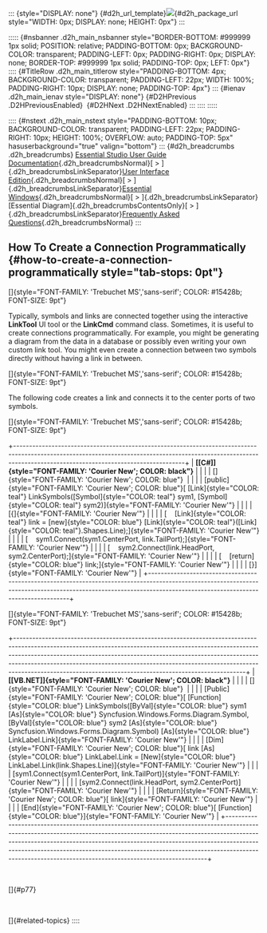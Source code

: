 ::: {style="DISPLAY: none"}
[](ms-xhelp:///?Id=d2h_url_template){#d2h_url_template}![](!package_url!){#d2h_package_url style="WIDTH: 0px; DISPLAY: none; HEIGHT: 0px"}
:::

::::: {#nsbanner .d2h_main_nsbanner style="BORDER-BOTTOM: #999999 1px solid; POSITION: relative; PADDING-BOTTOM: 0px; BACKGROUND-COLOR: transparent; PADDING-LEFT: 0px; PADDING-RIGHT: 0px; DISPLAY: none; BORDER-TOP: #999999 1px solid; PADDING-TOP: 0px; LEFT: 0px"}
:::: {#TitleRow .d2h_main_titlerow style="PADDING-BOTTOM: 4px; BACKGROUND-COLOR: transparent; PADDING-LEFT: 22px; WIDTH: 100%; PADDING-RIGHT: 10px; DISPLAY: none; PADDING-TOP: 4px"}
::: {#ienav .d2h_main_ienav style="DISPLAY: none"}
[](ms-xhelp:///?Id=afeecd8d-8d08-4568-a140-e4c880bf79dc){#D2HPrevious .D2HPreviousEnabled}  [](ms-xhelp:///?Id=2991281f-8723-4a3a-be10-7630945c1287){#D2HNext .D2HNextEnabled}
:::
::::
:::::

:::: {#nstext .d2h_main_nstext style="PADDING-BOTTOM: 10px; BACKGROUND-COLOR: transparent; PADDING-LEFT: 22px; PADDING-RIGHT: 10px; HEIGHT: 100%; OVERFLOW: auto; PADDING-TOP: 5px" hasuserbackground="true" valign="bottom"}
::: {#d2h_breadcrumbs .d2h_breadcrumbs}
[Essential Studio User Guide Documentation](ms-xhelp:///?Id=12457748-09e3-4d74-a240-8e049cedf030){.d2h_breadcrumbsNormal}[ \> ]{.d2h_breadcrumbsLinkSeparator}[User Interface Edition](ms-xhelp:///?Id=c29296b7-531c-413b-a0ec-488ca1f7f669){.d2h_breadcrumbsNormal}[ \> ]{.d2h_breadcrumbsLinkSeparator}[Essential Windows](ms-xhelp:///?Id=e60759d8-47a4-4570-9d7a-16a68d63f2ea){.d2h_breadcrumbsNormal}[ \> ]{.d2h_breadcrumbsLinkSeparator}[Essential Diagram]{.d2h_breadcrumbsContentsOnly}[ \> ]{.d2h_breadcrumbsLinkSeparator}[Frequently Asked Questions](ms-xhelp:///?Id=bb4a5b35-2631-4a2a-9fa8-2159cc7204f4){.d2h_breadcrumbsNormal}
:::

## How To Create a Connection Programmatically {#how-to-create-a-connection-programmatically style="tab-stops: 0pt"}

[]{style="FONT-FAMILY: 'Trebuchet MS','sans-serif'; COLOR: #15428b; FONT-SIZE: 9pt"} 

Typically, symbols and links are connected together using the interactive **LinkTool** UI tool or the **LinkCmd** command class. Sometimes, it is useful to create connections programmatically. For example, you might be generating a diagram from the data in a database or possibly even writing your own custom link tool. You might even create a connection between two symbols directly without having a link in between.

[]{style="FONT-FAMILY: 'Trebuchet MS','sans-serif'; COLOR: #15428b; FONT-SIZE: 9pt"} 

The following code creates a link and connects it to the center ports of two symbols.

[]{style="FONT-FAMILY: 'Trebuchet MS','sans-serif'; COLOR: #15428b; FONT-SIZE: 9pt"} 

+-----------------------------------------------------------------------------------------------------------------------------------------------------------------------------------------------------------------+
| **[\[C#\]]{style="FONT-FAMILY: 'Courier New'; COLOR: black"}**                                                                                                                                                  |
|                                                                                                                                                                                                                 |
| []{style="FONT-FAMILY: 'Courier New'; COLOR: blue"}                                                                                                                                                             |
|                                                                                                                                                                                                                 |
| [public]{style="FONT-FAMILY: 'Courier New'; COLOR: blue"}[ [Link]{style="COLOR: teal"} LinkSymbols([Symbol]{style="COLOR: teal"} sym1, [Symbol]{style="COLOR: teal"} sym2)]{style="FONT-FAMILY: 'Courier New'"} |
|                                                                                                                                                                                                                 |
| [{]{style="FONT-FAMILY: 'Courier New'"}                                                                                                                                                                         |
|                                                                                                                                                                                                                 |
| [    [Link]{style="COLOR: teal"} link = [new]{style="COLOR: blue"} [Link]{style="COLOR: teal"}([Link]{style="COLOR: teal"}.Shapes.Line);]{style="FONT-FAMILY: 'Courier New'"}                                   |
|                                                                                                                                                                                                                 |
| [    sym1.Connect(sym1.CenterPort, link.TailPort);]{style="FONT-FAMILY: 'Courier New'"}                                                                                                                         |
|                                                                                                                                                                                                                 |
| [    sym2.Connect(link.HeadPort, sym2.CenterPort);]{style="FONT-FAMILY: 'Courier New'"}                                                                                                                         |
|                                                                                                                                                                                                                 |
| [    [return]{style="COLOR: blue"} link;]{style="FONT-FAMILY: 'Courier New'"}                                                                                                                                   |
|                                                                                                                                                                                                                 |
| [}]{style="FONT-FAMILY: 'Courier New'"}                                                                                                                                                                         |
+-----------------------------------------------------------------------------------------------------------------------------------------------------------------------------------------------------------------+

[]{style="FONT-FAMILY: 'Trebuchet MS','sans-serif'; COLOR: #15428b; FONT-SIZE: 9pt"} 

+------------------------------------------------------------------------------------------------------------------------------------------------------------------------------------------------------------------------------------------------------------------------------------------------------------------------------------------------------------------------------------------------+
| **[\[VB.NET\]]{style="FONT-FAMILY: 'Courier New'; COLOR: black"}**                                                                                                                                                                                                                                                                                                                             |
|                                                                                                                                                                                                                                                                                                                                                                                                |
| []{style="FONT-FAMILY: 'Courier New'; COLOR: blue"}                                                                                                                                                                                                                                                                                                                                            |
|                                                                                                                                                                                                                                                                                                                                                                                                |
| [Public]{style="FONT-FAMILY: 'Courier New'; COLOR: blue"}[ [Function]{style="COLOR: blue"} LinkSymbols([ByVal]{style="COLOR: blue"} sym1 [As]{style="COLOR: blue"} Syncfusion.Windows.Forms.Diagram.Symbol, [ByVal]{style="COLOR: blue"} sym2 [As]{style="COLOR: blue"} Syncfusion.Windows.Forms.Diagram.Symbol) [As]{style="COLOR: blue"} LinkLabel.Link]{style="FONT-FAMILY: 'Courier New'"} |
|                                                                                                                                                                                                                                                                                                                                                                                                |
| [Dim]{style="FONT-FAMILY: 'Courier New'; COLOR: blue"}[ link [As]{style="COLOR: blue"} LinkLabel.Link = [New]{style="COLOR: blue"} LinkLabel.Link(link.Shapes.Line)]{style="FONT-FAMILY: 'Courier New'"}                                                                                                                                                                                       |
|                                                                                                                                                                                                                                                                                                                                                                                                |
| [sym1.Connect(sym1.CenterPort, link.TailPort)]{style="FONT-FAMILY: 'Courier New'"}                                                                                                                                                                                                                                                                                                             |
|                                                                                                                                                                                                                                                                                                                                                                                                |
| [sym2.Connect(link.HeadPort, sym2.CenterPort)]{style="FONT-FAMILY: 'Courier New'"}                                                                                                                                                                                                                                                                                                             |
|                                                                                                                                                                                                                                                                                                                                                                                                |
| [Return]{style="FONT-FAMILY: 'Courier New'; COLOR: blue"}[ link]{style="FONT-FAMILY: 'Courier New'"}                                                                                                                                                                                                                                                                                           |
|                                                                                                                                                                                                                                                                                                                                                                                                |
| [End]{style="FONT-FAMILY: 'Courier New'; COLOR: blue"}[ [Function]{style="COLOR: blue"}]{style="FONT-FAMILY: 'Courier New'"}                                                                                                                                                                                                                                                                   |
+------------------------------------------------------------------------------------------------------------------------------------------------------------------------------------------------------------------------------------------------------------------------------------------------------------------------------------------------------------------------------------------------+

 

[]{#p77} 

 

[]{#related-topics}
::::
